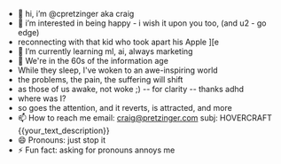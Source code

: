 - 👋 hi, i’m @cpretzinger aka craig
- 👀 i’m interested in being happy - i wish it upon you too, (and u2 - go edge)
- reconnecting with that kid who took apart his Apple ][e
- 🌱 I’m currently learning ml, ai, always marketing
- 💞️ We're in the 60s of the information age
- While they sleep, I've woken to an awe-inspiring world
- the problems, the pain, the suffering will shift
- as those of us awake, not woke ;) -- for clarity -- thanks adhd
- where was I?
- so goes the attention, and it reverts, is attracted, and more
- 📫 How to reach me email: craig@pretzinger.com subj: HOVERCRAFT {{your_text_description}}
- 😄 Pronouns: just stop it 
- ⚡ Fun fact: asking for pronouns annoys me

<!---
cpretzinger/cpretzinger is a ✨ special ✨ repository because its `README.md` (this file) appears on your GitHub profile.
You can click the Preview link to take a look at your changes.
--->
